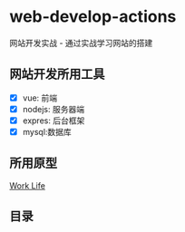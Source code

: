 # web-develop-actions
网站开发实战 - 通过实战学习网站的搭建

## 网站开发所用工具
- [x] vue: 前端
- [x] nodejs: 服务器端
- [x] expres: 后台框架
- [x] mysql:数据库

## 所用原型

[Work Life](https://www.processon.com/view/link/59661847e4b08e72e48a6cf4)

## 目录
